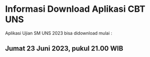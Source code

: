 # Informasi Download Aplikasi CBT UNS

Aplikasi Ujian SM UNS 2023 bisa didownload mulai :
## Jumat 23 Juni 2023, pukul 21.00 WIB
